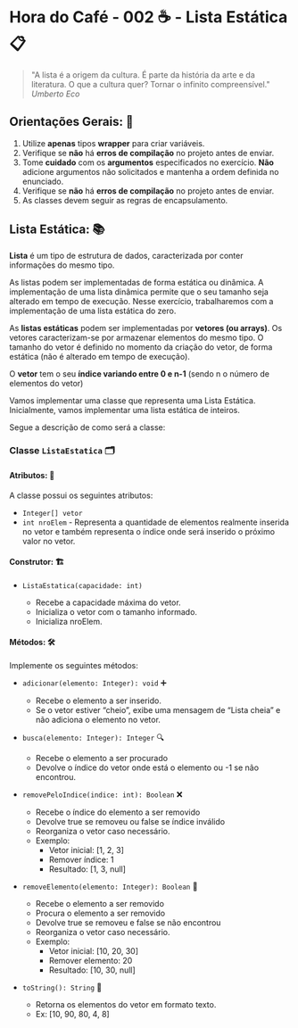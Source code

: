# Hora do Café - 002 ☕ - Lista Estática 📋️

> "A lista é a origem da cultura. É parte da história da arte e da literatura. O que a cultura quer? Tornar o infinito compreensível."
> *Umberto Eco*

## Orientações Gerais: 🚨

1. Utilize **apenas** tipos **wrapper** para criar variáveis.
2. Verifique se **não** há **erros de compilação** no projeto antes de enviar.
3. Tome **cuidado** com os **argumentos** especificados no exercício.
   **Não** adicione argumentos não solicitados e mantenha a ordem definida no enunciado.
4. Verifique se **não** há **erros de compilação** no projeto antes de enviar.
5. As classes devem seguir as regras de encapsulamento.

## Lista Estática: 📚️

**Lista** é um tipo de estrutura de dados, caracterizada por conter informações do mesmo tipo.

As listas podem ser implementadas de forma estática ou dinâmica.
A implementação de uma lista dinâmica permite que o seu tamanho seja alterado em tempo de execução.
Nesse exercício, trabalharemos com a implementação de uma lista estática do zero.

As **listas estáticas** podem ser implementadas por **vetores (ou arrays)**.
Os vetores caracterizam-se por armazenar elementos do mesmo tipo.
O tamanho do vetor é definido no momento da criação do vetor, de forma estática (não é alterado em
tempo de execução).

O **vetor** tem o seu **índice variando entre 0 e n-1** (sendo n o número de elementos do vetor)

Vamos implementar uma classe que representa uma Lista Estática.
Inicialmente, vamos implementar uma lista estática de inteiros.

Segue a descrição de como será a classe:

### Classe `ListaEstatica` 🗂️

#### Atributos: 📌

A classe possui os seguintes atributos:

* `Integer[] vetor`
* `int nroElem` - Representa a quantidade de elementos realmente inserida no vetor e também
  representa o índice onde será inserido o próximo valor no vetor.

#### Construtor: 🏗️

* `ListaEstatica(capacidade: int)`

    * Recebe a capacidade máxima do vetor.
    * Inicializa o vetor com o tamanho informado.
    * Inicializa nroElem.

#### Métodos: 🛠️

Implemente os seguintes métodos:

* `adicionar(elemento: Integer): void` ➕

    * Recebe o elemento a ser inserido.
    * Se o vetor estiver “cheio”, exibe uma mensagem de “Lista cheia” e não adiciona o elemento no
      vetor.


* `busca(elemento: Integer): Integer` 🔍

    * Recebe o elemento a ser procurado
    * Devolve o índice do vetor onde está o elemento ou -1 se não encontrou.


* `removePeloIndice(indice: int): Boolean` ❌

    * Recebe o índice do elemento a ser removido
    * Devolve true se removeu ou false se índice inválido
    * Reorganiza o vetor caso necessário.
    * Exemplo:
        * Vetor inicial: [1, 2, 3]
        * Remover índice: 1
        * Resultado: [1, 3, null]


* `removeElemento(elemento: Integer): Boolean` 🧹

    * Recebe o elemento a ser removido
    * Procura o elemento a ser removido
    * Devolve true se removeu e false se não encontrou
    * Reorganiza o vetor caso necessário.
    * Exemplo:
        * Vetor inicial: [10, 20, 30]
        * Remover elemento: 20
        * Resultado: [10, 30, null]


* `toString(): String` 📝

    * Retorna os elementos do vetor em formato texto.
    * Ex: \[10, 90, 80, 4, 8]
